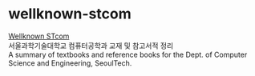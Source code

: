 # wellknown-stcom

[Wellknown STcom](https://stcom.hirame59.com/)  
서울과학기술대학교 컴퓨터공학과 교재 및 참고서적 정리  
A summary of textbooks and reference books for the Dept. of Computer Science and Engineering, SeoulTech.
